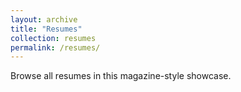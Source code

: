 ```yaml
---
layout: archive
title: "Resumes"
collection: resumes
permalink: /resumes/
---
```

Browse all resumes in this magazine-style showcase.